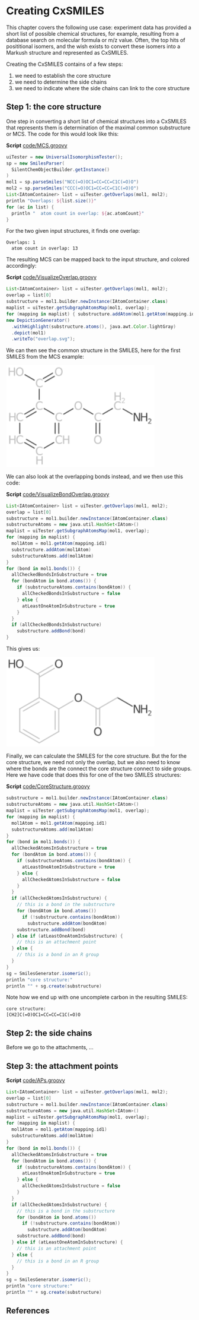 # Creating CxSMILES

This chapter covers the following use case: experiment data has provided
a short list of possible chemical structures, for example, resulting from
a database search on <a name="tp1">molecular formula</a> or <a name="tp2">m/z value</a>. Often, the top hits
of <a name="tp3">posititional isomers</a>, and the wish exists to convert these isomers
into a Markush structure and represented as CxSMILES.

Creating the CxSMILES contains of a few steps:

1. we need to establish the core structure
2. we need to determine the side chains
3. we need to indicate where the side chains can link to the core structure

## Step 1: the core structure

One step in converting a short list of chemical structures into a CxSMILES
that represents them is determination of the <a name="tp4">maximal common substructure</a>
or <a name="tp5">MCS</a>. The code for this would look like this:

**Script** [code/MCS.groovy](code/MCS.code.md)
```groovy
uiTester = new UniversalIsomorphismTester();
sp = new SmilesParser(
  SilentChemObjectBuilder.getInstance()
)
mol1 = sp.parseSmiles("NCC(=O)OC1=CC=CC=C1C(=O)O")
mol2 = sp.parseSmiles("CCC(=O)OC1=CC=CC=C1C(=O)O")
List<IAtomContainer> list = uiTester.getOverlaps(mol1, mol2);
println "Overlaps: ${list.size()}"
for (ac in list) {
  println "  atom count in overlap: ${ac.atomCount}"
}
```

For the two given input structures, it finds one overlap:

```
Overlaps: 1
  atom count in overlap: 13
```

The resulting MCS can be mapped back to the input structure, and colored
accordingly:

**Script** [code/VisualizeOverlap.groovy](code/VisualizeOverlap.code.md)
```groovy
List<IAtomContainer> list = uiTester.getOverlaps(mol1, mol2);
overlap = list[0]
substructure = mol1.builder.newInstance(IAtomContainer.class)
maplist = uiTester.getSubgraphAtomsMap(mol1, overlap);
for (mapping in maplist) { substructure.addAtom(mol1.getAtom(mapping.id1)) }
new DepictionGenerator()
  .withHighlight(substructure.atoms(), java.awt.Color.lightGray)
  .depict(mol1)
  .writeTo("overlap.svg");
```

We can then see the common structure in the SMILES, here for the first SMILES
from the MCS example:

<img src="./images/generated/overlap.svg" width="400" alt="Depicting of overlap of two structures" />

We can also look at the overlapping bonds instead, and we then use this code:

**Script** [code/VisualizeBondOverlap.groovy](code/VisualizeBondOverlap.code.md)
```groovy
List<IAtomContainer> list = uiTester.getOverlaps(mol1, mol2);
overlap = list[0]
substructure = mol1.builder.newInstance(IAtomContainer.class)
substructureAtoms = new java.util.HashSet<IAtom>()
maplist = uiTester.getSubgraphAtomsMap(mol1, overlap);
for (mapping in maplist) {
  mol1Atom = mol1.getAtom(mapping.id1)
  substructure.addAtom(mol1Atom)
  substructureAtoms.add(mol1Atom)
}
for (bond in mol1.bonds()) {
  allCheckedBondsInSubstructure = true
  for (bondAtom in bond.atoms()) {
    if (substructureAtoms.contains(bondAtom)) {
      allCheckedBondsInSubstructure = false
    } else {
      atLeastOneAtomInSubstructure = true
    }
  }
  if (allCheckedBondsInSubstructure)
    substructure.addBond(bond)
}
```

This gives us:

<img src="./images/generated/overlapBonds.svg" width="400" alt="Depicting of overlap of two structures" />

Finally, we can calculate the SMILES for the core structure. But the for the core
structure, we need not only the overlap, but we also need to know where the bonds
are the connect the core structure connect to side groups. Here we have code that
does this for one of the two SMILES structures:

**Script** [code/CoreStructure.groovy](code/CoreStructure.code.md)
```groovy
substructure = mol1.builder.newInstance(IAtomContainer.class)
substructureAtoms = new java.util.HashSet<IAtom>()
maplist = uiTester.getSubgraphAtomsMap(mol1, overlap);
for (mapping in maplist) {
  mol1Atom = mol1.getAtom(mapping.id1)
  substructureAtoms.add(mol1Atom)
}
for (bond in mol1.bonds()) {
  allCheckedAtomsInSubstructure = true
  for (bondAtom in bond.atoms()) {
    if (substructureAtoms.contains(bondAtom)) {
      atLeastOneAtomInSubstructure = true
    } else {
      allCheckedAtomsInSubstructure = false
    }
  }
  if (allCheckedAtomsInSubstructure) {
    // this is a bond in the substructure
    for (bondAtom in bond.atoms())
      if (!substructure.contains(bondAtom))
        substructure.addAtom(bondAtom)
    substructure.addBond(bond)
  } else if (atLeastOneAtomInSubstructure) {
    // this is an attachment point
  } else {
    // this is a bond in an R group
  }
}
sg = SmilesGenerator.isomeric();
println "core structure:"
println "" + sg.create(substructure)
```

Note how we end up with one uncomplete
carbon in the resulting SMILES:

```
core structure:
[CH2]C(=O)OC1=CC=CC=C1C(=O)O
```

## Step 2: the side chains

Before we go to the attachments, ...

## Step 3: the attachment points

**Script** [code/APs.groovy](code/APs.code.md)
```groovy
List<IAtomContainer> list = uiTester.getOverlaps(mol1, mol2);
overlap = list[0]
substructure = mol1.builder.newInstance(IAtomContainer.class)
substructureAtoms = new java.util.HashSet<IAtom>()
maplist = uiTester.getSubgraphAtomsMap(mol1, overlap);
for (mapping in maplist) {
  mol1Atom = mol1.getAtom(mapping.id1)
  substructureAtoms.add(mol1Atom)
}
for (bond in mol1.bonds()) {
  allCheckedAtomsInSubstructure = true
  for (bondAtom in bond.atoms()) {
    if (substructureAtoms.contains(bondAtom)) {
      atLeastOneAtomInSubstructure = true
    } else {
      allCheckedAtomsInSubstructure = false
    }
  }
  if (allCheckedAtomsInSubstructure) {
    // this is a bond in the substructure
    for (bondAtom in bond.atoms())
      if (!substructure.contains(bondAtom))
        substructure.addAtom(bondAtom)
    substructure.addBond(bond)
  } else if (atLeastOneAtomInSubstructure) {
    // this is an attachment point
  } else {
    // this is a bond in an R group
  }
}
sg = SmilesGenerator.isomeric();
println "core structure:"
println "" + sg.create(substructure)
```


## References



